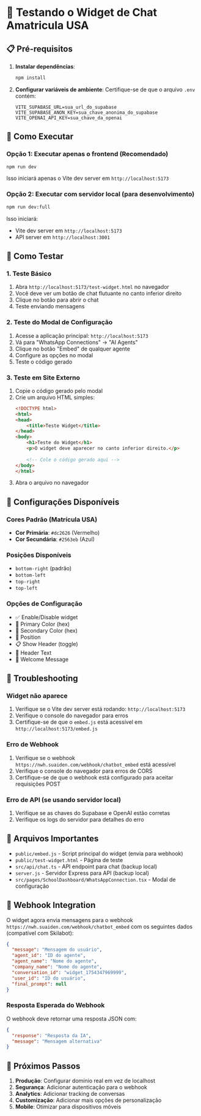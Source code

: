 # 🧪 Testando o Widget de Chat Amatricula USA

## 📋 Pré-requisitos

1. **Instalar dependências**:
   ```bash
   npm install
   ```

2. **Configurar variáveis de ambiente**:
   Certifique-se de que o arquivo `.env` contém:
   ```
   VITE_SUPABASE_URL=sua_url_do_supabase
   VITE_SUPABASE_ANON_KEY=sua_chave_anonima_do_supabase
   VITE_OPENAI_API_KEY=sua_chave_da_openai
   ```

## 🚀 Como Executar

### Opção 1: Executar apenas o frontend (Recomendado)
```bash
npm run dev
```

Isso iniciará apenas o Vite dev server em `http://localhost:5173`

### Opção 2: Executar com servidor local (para desenvolvimento)
```bash
npm run dev:full
```

Isso iniciará:
- Vite dev server em `http://localhost:5173`
- API server em `http://localhost:3001`

## 🧪 Como Testar

### 1. Teste Básico
1. Abra `http://localhost:5173/test-widget.html` no navegador
2. Você deve ver um botão de chat flutuante no canto inferior direito
3. Clique no botão para abrir o chat
4. Teste enviando mensagens

### 2. Teste do Modal de Configuração
1. Acesse a aplicação principal: `http://localhost:5173`
2. Vá para "WhatsApp Connections" → "AI Agents"
3. Clique no botão "Embed" de qualquer agente
4. Configure as opções no modal
5. Teste o código gerado

### 3. Teste em Site Externo
1. Copie o código gerado pelo modal
2. Crie um arquivo HTML simples:
   ```html
   <!DOCTYPE html>
   <html>
   <head>
       <title>Teste Widget</title>
   </head>
   <body>
       <h1>Teste do Widget</h1>
       <p>O widget deve aparecer no canto inferior direito.</p>
       
       <!-- Cole o código gerado aqui -->
   </body>
   </html>
   ```
3. Abra o arquivo no navegador

## 🔧 Configurações Disponíveis

### Cores Padrão (Matrícula USA)
- **Cor Primária**: `#dc2626` (Vermelho)
- **Cor Secundária**: `#2563eb` (Azul)

### Posições Disponíveis
- `bottom-right` (padrão)
- `bottom-left`
- `top-right`
- `top-left`

### Opções de Configuração
- ✅ Enable/Disable widget
- 🎨 Primary Color (hex)
- 🎨 Secondary Color (hex)
- 📍 Position
- 📋 Show Header (toggle)
- 📝 Header Text
- 💬 Welcome Message

## 🐛 Troubleshooting

### Widget não aparece
1. Verifique se o Vite dev server está rodando: `http://localhost:5173`
2. Verifique o console do navegador para erros
3. Certifique-se de que o `embed.js` está acessível em `http://localhost:5173/embed.js`

### Erro de Webhook
1. Verifique se o webhook `https://nwh.suaiden.com/webhook/chatbot_embed` está acessível
2. Verifique o console do navegador para erros de CORS
3. Certifique-se de que o webhook está configurado para aceitar requisições POST

### Erro de API (se usando servidor local)
1. Verifique se as chaves do Supabase e OpenAI estão corretas
2. Verifique os logs do servidor para detalhes do erro

## 📁 Arquivos Importantes

- `public/embed.js` - Script principal do widget (envia para webhook)
- `public/test-widget.html` - Página de teste
- `src/api/chat.ts` - API endpoint para chat (backup local)
- `server.js` - Servidor Express para API (backup local)
- `src/pages/SchoolDashboard/WhatsAppConnection.tsx` - Modal de configuração

## 🔗 Webhook Integration

O widget agora envia mensagens para o webhook `https://nwh.suaiden.com/webhook/chatbot_embed` com os seguintes dados (compatível com Skilabot):

```json
{
  "message": "Mensagem do usuário",
  "agent_id": "ID do agente",
  "agent_name": "Nome do agente",
  "company_name": "Nome do agente",
  "conversation_id": "widget_1754347969999",
  "user_id": "ID do usuário",
  "final_prompt": null
}
```

### Resposta Esperada do Webhook
O webhook deve retornar uma resposta JSON com:
```json
{
  "response": "Resposta da IA",
  "message": "Mensagem alternativa"
}
```

## 🎯 Próximos Passos

1. **Produção**: Configurar domínio real em vez de localhost
2. **Segurança**: Adicionar autenticação para o webhook
3. **Analytics**: Adicionar tracking de conversas
4. **Customização**: Adicionar mais opções de personalização
5. **Mobile**: Otimizar para dispositivos móveis 
